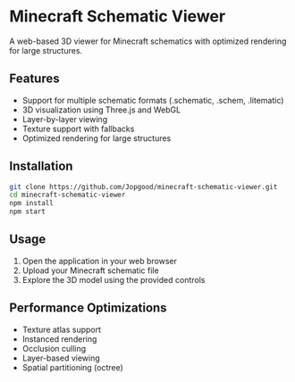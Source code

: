 # Minecraft Schematic Viewer

A web-based 3D viewer for Minecraft schematics with optimized rendering for large structures.

## Features

- Support for multiple schematic formats (.schematic, .schem, .litematic)
- 3D visualization using Three.js and WebGL
- Layer-by-layer viewing
- Texture support with fallbacks
- Optimized rendering for large structures

## Installation

```bash
git clone https://github.com/Jopgood/minecraft-schematic-viewer.git
cd minecraft-schematic-viewer
npm install
npm start
```

## Usage

1. Open the application in your web browser
2. Upload your Minecraft schematic file
3. Explore the 3D model using the provided controls

## Performance Optimizations

- Texture atlas support
- Instanced rendering
- Occlusion culling
- Layer-based viewing
- Spatial partitioning (octree)
